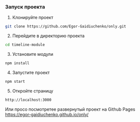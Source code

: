 ### Запуск проекта
1. Клонируйте проект
```bash
git clone https://github.com/Egor-Gaidiuchenko/only.git
```
2. Перейдите в директорию проекта
```bash
cd timeline-module
```
3. Установите модули
```bash
npm install
```
4. Запустите проект
```bash
npm start
```
5. Откройте страницу
```bash
http://localhost:3000
```

Или просо посмотретее развернутый проект на Github Pages https://egor-gaidiuchenko.github.io/only/
